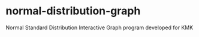 # normal-distribution-graph
Normal Standard Distribution Interactive Graph program developed for KMK
